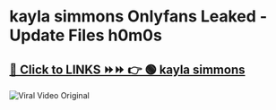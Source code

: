
 # kayla simmons Onlyfans Leaked - Update Files h0m0s

## <h2><a href="https://clipsfans.com/kayla_simmons&ref=git">🔗 Click to LINKS ⏩⏩ 👉 🟢 kayla simmons </a></h2>

<a href="https://clipsfans.com/kayla_simmons&ref=git" rel="nofollow" data-target="animated-image.originalLink"><img src="https://i.ibb.co.com/xMMVF88/686577567.gif" alt="Viral Video Original" style="max-width: 100%; display: inline-block;" data-target="animated-image.originalImage"></a>

